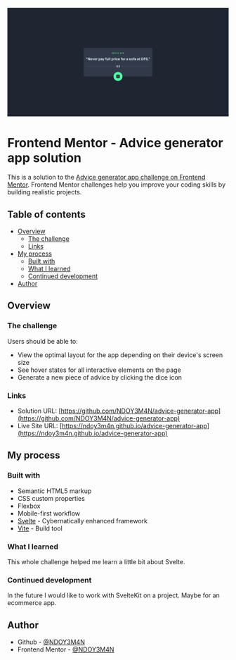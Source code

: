 ![screenshot of the app](./screenshot.jpeg)

# Frontend Mentor - Advice generator app solution

This is a solution to the [Advice generator app challenge on Frontend Mentor](https://www.frontendmentor.io/challenges/advice-generator-app-QdUG-13db). Frontend Mentor challenges help you improve your coding skills by building realistic projects.

## Table of contents

- [Overview](#overview)
  - [The challenge](#the-challenge)
  - [Links](#links)
- [My process](#my-process)
  - [Built with](#built-with)
  - [What I learned](#what-i-learned)
  - [Continued development](#continued-development)
- [Author](#author)

## Overview

### The challenge

Users should be able to:

- View the optimal layout for the app depending on their device's screen size
- See hover states for all interactive elements on the page
- Generate a new piece of advice by clicking the dice icon

### Links

- Solution URL: [https://github.com/NDOY3M4N/advice-generator-app](https://github.com/NDOY3M4N/advice-generator-app)
- Live Site URL: [https://ndoy3m4n.github.io/advice-generator-app](https://ndoy3m4n.github.io/advice-generator-app)

## My process

### Built with

- Semantic HTML5 markup
- CSS custom properties
- Flexbox
- Mobile-first workflow
- [Svelte](https://svelte.dev/) - Cybernatically enhanced framework
- [Vite](https://vitejs.dev/) - Build tool

### What I learned

This whole challenge helped me learn a little bit about Svelte.

### Continued development

In the future I would like to work with SvelteKit on a project. Maybe for an ecommerce app.

## Author

- Github - [@NDOY3M4N](https://www.github.com/NDOY3M4N)
- Frontend Mentor - [@NDOY3M4N](https://www.frontendmentor.io/profile/NDOY3M4N)
